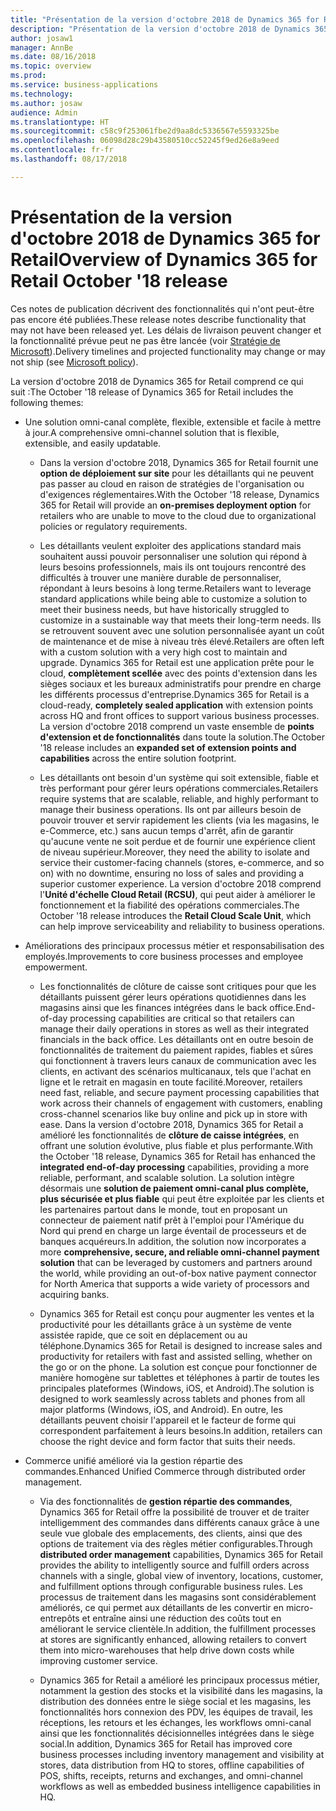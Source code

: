```yaml
---
title: "Présentation de la version d'octobre 2018 de Dynamics 365 for Retail"
description: "Présentation de la version d'octobre 2018 de Dynamics 365 for Retail"
author: josaw1
manager: AnnBe
ms.date: 08/16/2018
ms.topic: overview
ms.prod: 
ms.service: business-applications
ms.technology: 
ms.author: josaw
audience: Admin
ms.translationtype: HT
ms.sourcegitcommit: c58c9f253061fbe2d9aa8dc5336567e5593325be
ms.openlocfilehash: 06098d28c29b43580510cc52245f9ed26e8a9eed
ms.contentlocale: fr-fr
ms.lasthandoff: 08/17/2018

---
```

#  <a name="overview-of-dynamics-365-for-retail-october-18-release"></a><span data-ttu-id="7591f-103">Présentation de la version d'octobre 2018 de Dynamics 365 for Retail</span><span class="sxs-lookup"><span data-stu-id="7591f-103">Overview of Dynamics 365 for Retail October '18 release</span></span>

<span data-ttu-id="7591f-104">Ces notes de publication décrivent des fonctionnalités qui n'ont peut-être pas encore été publiées.</span><span class="sxs-lookup"><span data-stu-id="7591f-104">These release notes describe functionality that may not have been released yet.</span></span> <span data-ttu-id="7591f-105">Les délais de livraison peuvent changer et la fonctionnalité prévue peut ne pas être lancée (voir [Stratégie de Microsoft](https://go.microsoft.com/fwlink/p/?linkid=2007332)).</span><span class="sxs-lookup"><span data-stu-id="7591f-105">Delivery timelines and projected functionality may change or may not ship (see [Microsoft policy](https://go.microsoft.com/fwlink/p/?linkid=2007332)).</span></span>

<span data-ttu-id="7591f-106">La version d'octobre 2018 de Dynamics 365 for Retail comprend ce qui suit :</span><span class="sxs-lookup"><span data-stu-id="7591f-106">The October '18 release of Dynamics 365 for Retail includes the following themes:</span></span> 

- <span data-ttu-id="7591f-107">Une solution omni-canal complète, flexible, extensible et facile à mettre à jour.</span><span class="sxs-lookup"><span data-stu-id="7591f-107">A comprehensive omni-channel solution that is flexible, extensible, and easily updatable.</span></span>

  - <span data-ttu-id="7591f-108">Dans la version d'octobre 2018, Dynamics 365 for Retail fournit une **option de déploiement sur site** pour les détaillants qui ne peuvent pas passer au cloud en raison de stratégies de l'organisation ou d'exigences réglementaires.</span><span class="sxs-lookup"><span data-stu-id="7591f-108">With the October '18 release, Dynamics 365 for Retail will provide an **on-premises deployment option** for retailers who are unable to move to the cloud due to organizational policies or regulatory requirements.</span></span>

  - <span data-ttu-id="7591f-109">Les détaillants veulent exploiter des applications standard mais souhaitent aussi pouvoir personnaliser une solution qui répond à leurs besoins professionnels, mais ils ont toujours rencontré des difficultés à trouver une manière durable de personnaliser, répondant à leurs besoins à long terme.</span><span class="sxs-lookup"><span data-stu-id="7591f-109">Retailers want to leverage standard applications while being able to customize a solution to meet their business needs, but have historically struggled to customize in a sustainable way that meets their long-term needs.</span></span> <span data-ttu-id="7591f-110">Ils se retrouvent souvent avec une solution personnalisée ayant un coût de maintenance et de mise à niveau très élevé.</span><span class="sxs-lookup"><span data-stu-id="7591f-110">Retailers are often left with a custom solution with a very high cost to maintain and upgrade.</span></span> <span data-ttu-id="7591f-111">Dynamics 365 for Retail est une application prête pour le cloud, **complètement scellée** avec des points d'extension dans les sièges sociaux et les bureaux administratifs pour prendre en charge les différents processus d'entreprise.</span><span class="sxs-lookup"><span data-stu-id="7591f-111">Dynamics 365 for Retail is a cloud-ready, **completely sealed application** with extension points across HQ and front offices to support various business processes.</span></span> <span data-ttu-id="7591f-112">La version d'octobre 2018 comprend un vaste ensemble de **points d'extension et de fonctionnalités** dans toute la solution.</span><span class="sxs-lookup"><span data-stu-id="7591f-112">The October '18 release includes an **expanded set of extension points and capabilities** across the entire solution footprint.</span></span> 

  - <span data-ttu-id="7591f-113">Les détaillants ont besoin d'un système qui soit extensible, fiable et très performant pour gérer leurs opérations commerciales.</span><span class="sxs-lookup"><span data-stu-id="7591f-113">Retailers require systems that are scalable, reliable, and highly performant to manage their business operations.</span></span> <span data-ttu-id="7591f-114">Ils ont par ailleurs besoin de pouvoir trouver et servir rapidement les clients (via les magasins, le e-Commerce, etc.) sans aucun temps d'arrêt, afin de garantir qu'aucune vente ne soit perdue et de fournir une expérience client de niveau supérieur.</span><span class="sxs-lookup"><span data-stu-id="7591f-114">Moreover, they need the ability to isolate and service their customer-facing channels (stores, e-commerce, and so on) with no downtime, ensuring no loss of sales and providing a superior customer experience.</span></span> <span data-ttu-id="7591f-115">La version d'octobre 2018 comprend l'**Unité d'échelle Cloud Retail (RCSU)**, qui peut aider à améliorer le fonctionnement et la fiabilité des opérations commerciales.</span><span class="sxs-lookup"><span data-stu-id="7591f-115">The October '18 release introduces the **Retail Cloud Scale Unit**, which can help improve serviceability and reliability to business operations.</span></span> 

- <span data-ttu-id="7591f-116">Améliorations des principaux processus métier et responsabilisation des employés.</span><span class="sxs-lookup"><span data-stu-id="7591f-116">Improvements to core business processes and employee empowerment.</span></span>

  - <span data-ttu-id="7591f-117">Les fonctionnalités de clôture de caisse sont critiques pour que les détaillants puissent gérer leurs opérations quotidiennes dans les magasins ainsi que les finances intégrées dans le back office.</span><span class="sxs-lookup"><span data-stu-id="7591f-117">End-of-day processing capabilities are critical so that retailers can manage their daily operations in stores as well as their integrated financials in the back office.</span></span> <span data-ttu-id="7591f-118">Les détaillants ont en outre besoin de fonctionnalités de traitement du paiement rapides, fiables et sûres qui fonctionnent à travers leurs canaux de communication avec les clients, en activant des scénarios multicanaux, tels que l'achat en ligne et le retrait en magasin en toute facilité.</span><span class="sxs-lookup"><span data-stu-id="7591f-118">Moreover, retailers need fast, reliable, and secure payment processing capabilities that work across their channels of engagement with customers, enabling cross-channel scenarios like buy online and pick up in store with ease.</span></span> <span data-ttu-id="7591f-119">Dans la version d'octobre 2018, Dynamics 365 for Retail a amélioré les fonctionnalités de **clôture de caisse intégrées**, en offrant une solution évolutive, plus fiable et plus performante.</span><span class="sxs-lookup"><span data-stu-id="7591f-119">With the October '18 release, Dynamics 365 for Retail has enhanced the **integrated end-of-day processing** capabilities, providing a more reliable, performant, and scalable solution.</span></span> <span data-ttu-id="7591f-120">La solution intègre désormais une **solution de paiement omni-canal plus complète, plus sécurisée et plus fiable** qui peut être exploitée par les clients et les partenaires partout dans le monde, tout en proposant un connecteur de paiement natif prêt à l'emploi pour l'Amérique du Nord qui prend en charge un large éventail de processeurs et de banques acquéreurs.</span><span class="sxs-lookup"><span data-stu-id="7591f-120">In addition, the solution now incorporates a more **comprehensive, secure, and reliable omni-channel payment solution** that can be leveraged by customers and partners around the world, while providing an out-of-box native payment connector for North America that supports a wide variety of processors and acquiring banks.</span></span> 

  - <span data-ttu-id="7591f-121">Dynamics 365 for Retail est conçu pour augmenter les ventes et la productivité pour les détaillants grâce à un système de vente assistée rapide, que ce soit en déplacement ou au téléphone.</span><span class="sxs-lookup"><span data-stu-id="7591f-121">Dynamics 365 for Retail is designed to increase sales and productivity for retailers with fast and assisted selling, whether on the go or on the phone.</span></span> <span data-ttu-id="7591f-122">La solution est conçue pour fonctionner de manière homogène sur tablettes et téléphones à partir de toutes les principales plateformes (Windows, iOS, et Android).</span><span class="sxs-lookup"><span data-stu-id="7591f-122">The solution is designed to work seamlessly across tablets and phones from all major platforms (Windows, iOS, and Android).</span></span> <span data-ttu-id="7591f-123">En outre, les détaillants peuvent choisir l'appareil et le facteur de forme qui correspondent parfaitement à leurs besoins.</span><span class="sxs-lookup"><span data-stu-id="7591f-123">In addition, retailers can choose the right device and form factor that suits their needs.</span></span> 

- <span data-ttu-id="7591f-124">Commerce unifié amélioré via la gestion répartie des commandes.</span><span class="sxs-lookup"><span data-stu-id="7591f-124">Enhanced Unified Commerce through distributed order management.</span></span>

  - <span data-ttu-id="7591f-125">Via des fonctionnalités de **gestion répartie des commandes**, Dynamics 365 for Retail offre la possibilité de trouver et de traiter intelligemment des commandes dans différents canaux grâce à une seule vue globale des emplacements, des clients, ainsi que des options de traitement via des règles métier configurables.</span><span class="sxs-lookup"><span data-stu-id="7591f-125">Through **distributed order management** capabilities, Dynamics 365 for Retail provides the ability to intelligently source and fulfill orders across channels with a single, global view of inventory, locations, customer, and fulfillment options through configurable business rules.</span></span> <span data-ttu-id="7591f-126">Les processus de traitement dans les magasins sont considérablement améliorés, ce qui permet aux détaillants de les convertir en micro-entrepôts et entraîne ainsi une réduction des coûts tout en améliorant le service clientèle.</span><span class="sxs-lookup"><span data-stu-id="7591f-126">In addition, the fulfillment processes at stores are significantly enhanced, allowing retailers to convert them into micro-warehouses that help drive down costs while improving customer service.</span></span> 

  - <span data-ttu-id="7591f-127">Dynamics 365 for Retail a amélioré les principaux processus métier, notamment la gestion des stocks et la visibilité dans les magasins, la distribution des données entre le siège social et les magasins, les fonctionnalités hors connexion des PDV, les équipes de travail, les réceptions, les retours et les échanges, les workflows omni-canal ainsi que les fonctionnalités décisionnelles intégrées dans le siège social.</span><span class="sxs-lookup"><span data-stu-id="7591f-127">In addition, Dynamics 365 for Retail has improved core business processes including inventory management and visibility at stores, data distribution from HQ to stores, offline capabilities of POS, shifts, receipts, returns and exchanges, and omni-channel workflows as well as embedded business intelligence capabilities in HQ.</span></span>


